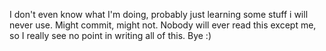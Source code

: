 I don't even know what I'm doing, probably just learning some stuff i will never use. Might commit, might not. Nobody will ever read this except me, so I really see no point in writing all of this. Bye :)
